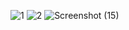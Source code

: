 ![1](https://user-images.githubusercontent.com/66897078/229941904-6103f7b6-09dd-4fb7-abdf-bb70ed394ff0.png)
![2](https://user-images.githubusercontent.com/66897078/229941901-31fdea87-8bc6-4efb-9070-14b679d3b6bc.png)
![Screenshot (15)](https://user-images.githubusercontent.com/66897078/229941907-d6175474-42cf-4b06-882d-742aefa48e59.png)
